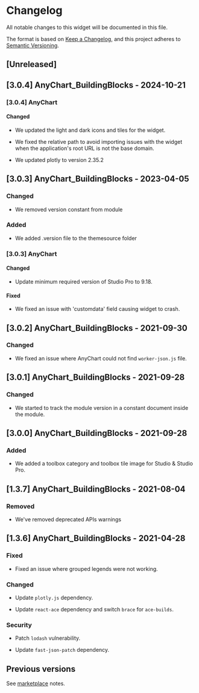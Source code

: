 # Changelog

All notable changes to this widget will be documented in this file.

The format is based on [Keep a Changelog](https://keepachangelog.com/en/1.0.0/), and this project adheres to [Semantic Versioning](https://semver.org/spec/v2.0.0.html).

## [Unreleased]

## [3.0.4] AnyChart_BuildingBlocks - 2024-10-21

### [3.0.4] AnyChart

#### Changed

-   We updated the light and dark icons and tiles for the widget.

-   We fixed the relative path to avoid importing issues with the widget when the application's root URL is not the base domain.

-   We updated plotly to version 2.35.2

## [3.0.3] AnyChart_BuildingBlocks - 2023-04-05

### Changed

-   We removed version constant from module

### Added

-   We added .version file to the themesource folder

### [3.0.3] AnyChart

#### Changed

-   Update minimum required version of Studio Pro to 9.18.

#### Fixed

-   We fixed an issue with 'customdata' field causing widget to crash.

## [3.0.2] AnyChart_BuildingBlocks - 2021-09-30

### Changed

-   We fixed an issue where AnyChart could not find `worker-json.js` file.

## [3.0.1] AnyChart_BuildingBlocks - 2021-09-28

### Changed

-   We started to track the module version in a constant document inside the module.

## [3.0.0] AnyChart_BuildingBlocks - 2021-09-28

### Added

-   We added a toolbox category and toolbox tile image for Studio & Studio Pro.

## [1.3.7] AnyChart_BuildingBlocks - 2021-08-04

### Removed

-   We've removed deprecated APIs warnings

## [1.3.6] AnyChart_BuildingBlocks - 2021-04-28

### Fixed

-   Fixed an issue where grouped legends were not working.

### Changed

-   Update `plotly.js` dependency.

-   Update `react-ace` dependency and switch `brace` for `ace-builds`.

### Security

-   Patch `lodash` vulnerability.

-   Update `fast-json-patch` dependency.

## Previous versions

See [marketplace](https://marketplace.mendix.com/link/component/105695) notes.
